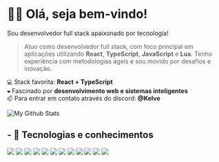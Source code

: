 <h1>🙋‍♂️ Olá, seja bem-vindo!</h1>

Sou desenvolvedor full stack apaixonado por tecnologia!
> Atuo como desenvolvedor full stack, com foco principal em aplicações utilizando **React**, **TypeScript**, **JavaScript** e **Lua**.
> Tenho experiência com metodologias ágeis e sou movido por desafios e inovação.

`💻` Stack favorita: **React + TypeScript**  
`❤️` Fascinado por **desenvolvimento web e sistemas inteligentes**  
`📫` Para entrar em contato através do discord: **@Kelve**  

<img align="center" href="https://marquezdev.com.br" target="_blank" src="https://github-readme-stats.vercel.app/api/top-langs/?username=marquezenrique&layout=compact&theme=transparent" alt="My Github Stats">

## - 🧠 Tecnologias e conhecimentos
[![](https://skillicons.dev/icons?i=lua)](https://www.lua.org/docs.html)
[![](https://skillicons.dev/icons?i=react)](https://reactjs.org/docs/getting-started.html)
[![](https://skillicons.dev/icons?i=vite)](https://vitejs.dev/guide/)
[![](https://skillicons.dev/icons?i=ts)](https://www.typescriptlang.org/docs/)
[![](https://skillicons.dev/icons?i=js)](https://developer.mozilla.org/en-US/docs/Web/JavaScript)
[![](https://skillicons.dev/icons?i=nodejs)](https://nodejs.org/en/docs/)
[![](https://skillicons.dev/icons?i=css)](https://developer.mozilla.org/en-US/docs/Web/CSS)
[![](https://skillicons.dev/icons?i=tailwind)](https://tailwindcss.com/docs)
[![](https://skillicons.dev/icons?i=mongodb)](https://www.mongodb.com/docs/)
[![](https://skillicons.dev/icons?i=mysql)](https://dev.mysql.com/doc/)
[![](https://skillicons.dev/icons?i=html)](https://developer.mozilla.org/pt-BR/docs/Web/HTML)
[![](https://skillicons.dev/icons?i=discordjs)](https://discord.js.org/#/docs/main/stable/general/welcome)
